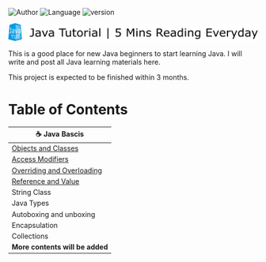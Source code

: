 ![Author](https://img.shields.io/badge/author-David%20Chou-blue) ![Language](https://img.shields.io/badge/language-Java-brightgreen.svg)  ![version](https://img.shields.io/badge/version-Java%208-red)

![Logo](logo.png)

This is a good place for new Java beginners to start learning Java. I will write and post all Java learning materials here.

This project is expected to be finished within 3 months.

# Table of Contents

|:coffee: Java Bascis |
|---|
| [Objects and Classes](JavaBasics/ObjectsAndClasses.md) |
| [Access Modifiers](JavaBasics/AccessModifiers.md) |
| [Overriding and Overloading](JavaBasics/OverridingAndOverloading.md) |
| [Reference and Value](JavaBasics/ReferenceAndValue.md) |
| String Class |
| Java Types | 
| Autoboxing and unboxing | 
| Encapsulation |
| Collections |
| **More contents will be added** |
